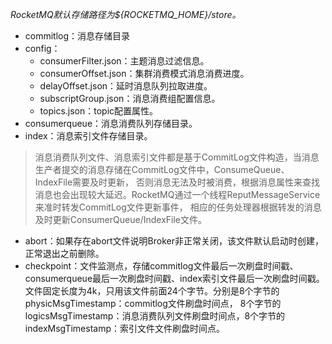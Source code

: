 *RocketMQ默认存储路径为${ROCKETMQ_HOME}/store。*

- commitlog：消息存储目录
- config：
   - consumerFilter.json：主题消息过滤信息。
   - consumerOffset.json：集群消费模式消息消费进度。
   - delayOffset.json：延时消息队列拉取进度。
   - subscriptGroup.json：消息消费组配置信息。
   - topics.json：topic配置属性。
- consumerqueue：消息消费队列存储目录。
- index：消息索引文件存储目录。
> 消息消费队列文件、消息索引文件都是基于CommitLog文件构造，当消息生产者提交的消息存储在CommitLog文件中，ConsumeQueue、IndexFile需要及时更新，
否则消息无法及时被消费，根据消息属性来查找消息也会出现较大延迟。RocketMQ通过一个线程ReputMessageService来准时转发CommitLog文件更新事件，
相应的任务处理器根据转发的消息及时更新ConsumerQueue/IndexFile文件。
- abort：如果存在abort文件说明Broker非正常关闭，该文件默认启动时创建，正常退出之前删除。
- checkpoint：文件监测点，存储commitlog文件最后一次刷盘时间戳、consumerqueue最后一次刷盘时间戳、index索引文件最后一次刷盘时间戳。
文件固定长度为4k，只用该文件前面24个字节。分别是8个字节的physicMsgTimestamp：commitlog文件刷盘时间点，
8个字节的logicsMsgTimestamp：消息消费队列文件刷盘时间点，8个字节的indexMsgTimestamp：索引文件文件刷盘时间点。
  



